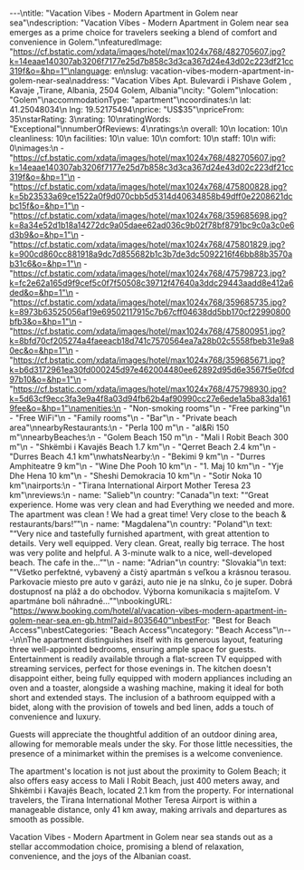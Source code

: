 ---\ntitle: "Vacation Vibes - Modern Apartment in Golem near sea"\ndescription: "Vacation Vibes - Modern Apartment in Golem near sea emerges as a prime choice for travelers seeking a blend of comfort and convenience in Golem."\nfeaturedImage: "https://cf.bstatic.com/xdata/images/hotel/max1024x768/482705607.jpg?k=14eaae140307ab3206f7177e25d7b858c3d3ca367d24e43d02c223df21cc319f&o=&hp=1"\nlanguage: en\nslug: vacation-vibes-modern-apartment-in-golem-near-sea\naddress: "Vacation Vibes Apt. Bulevardi i Pishave Golem , Kavaje ,Tirane, Albania, 2504 Golem, Albania"\ncity: "Golem"\nlocation: "Golem"\naccommodationType: "apartment"\ncoordinates:\n  lat: 41.25048034\n  lng: 19.52175494\nprice: "US$35"\npriceFrom: 35\nstarRating: 3\nrating: 10\nratingWords: "Exceptional"\nnumberOfReviews: 4\nratings:\n  overall: 10\n  location: 10\n  cleanliness: 10\n  facilities: 10\n  value: 10\n  comfort: 10\n  staff: 10\n  wifi: 0\nimages:\n  - "https://cf.bstatic.com/xdata/images/hotel/max1024x768/482705607.jpg?k=14eaae140307ab3206f7177e25d7b858c3d3ca367d24e43d02c223df21cc319f&o=&hp=1"\n  - "https://cf.bstatic.com/xdata/images/hotel/max1024x768/475800828.jpg?k=5b23533a69ce1522a0f9d070cbb5d5314d40634858b49dff0e2208621dcbc15f&o=&hp=1"\n  - "https://cf.bstatic.com/xdata/images/hotel/max1024x768/359685698.jpg?k=8a34e52d1b18a14272dc9a05daee62ad036c9b02f78bf8791bc9c0a3c0e6d3b9&o=&hp=1"\n  - "https://cf.bstatic.com/xdata/images/hotel/max1024x768/475801829.jpg?k=900cd860cc881918a9dc7d855682b1c3b7de3dc5092216f46bb88b3570ab31c6&o=&hp=1"\n  - "https://cf.bstatic.com/xdata/images/hotel/max1024x768/475798723.jpg?k=fc2e62a165d9f9cef5c0f7f50508c39712f47640a3ddc29443aadd8e412a6ded&o=&hp=1"\n  - "https://cf.bstatic.com/xdata/images/hotel/max1024x768/359685735.jpg?k=8973b63525056af19e69502117915c7b67cff04638dd5bb170cf22990800bfb3&o=&hp=1"\n  - "https://cf.bstatic.com/xdata/images/hotel/max1024x768/475800951.jpg?k=8bfd70cf205274a4faeeacb18d741c7570564ea7a28b02c5558fbeb31e9a80ec&o=&hp=1"\n  - "https://cf.bstatic.com/xdata/images/hotel/max1024x768/359685671.jpg?k=b6d3172961ea30fd000245d97e462004480ee62892d95d6e3567f5e0fcd97b10&o=&hp=1"\n  - "https://cf.bstatic.com/xdata/images/hotel/max1024x768/475798930.jpg?k=5d63cf9ecc3fa3e9a4f8a03d94fb62b4af90990cc27e6ede1a5ba83da1619fee&o=&hp=1"\namenities:\n  - "Non-smoking rooms"\n  - "Free parking"\n  - "Free WiFi"\n  - "Family rooms"\n  - "Bar"\n  - "Private beach area"\nnearbyRestaurants:\n  - "Perla 100 m"\n  - "al&Ri 150 m"\nnearbyBeaches:\n  - "Golem Beach 150 m"\n  - "Mali I Robit Beach 300 m"\n  - "Shkëmbi i Kavajës Beach 1.7 km"\n  - "Qerret Beach 2.4 km"\n  - "Durres Beach 4.1 km"\nwhatsNearby:\n  - "Bekimi 9 km"\n  - "Durres Amphiteatre 9 km"\n  - "Wine Dhe Pooh 10 km"\n  - "1. Maj 10 km"\n  - "Yje Dhe Hena 10 km"\n  - "Sheshi Demokracia 10 km"\n  - "Sotir Noka 10 km"\nairports:\n  - "Tirana International Airport Mother Teresa 23 km"\nreviews:\n  - name: "Salieb"\n    country: "Canada"\n    text: "“Great experience. Home was very clean and had Everything we needed and more. The apartment was clean ! We had a great time! Very close to the beach & restaurants/bars!”"\n  - name: "Magdalena"\n    country: "Poland"\n    text: "“Very nice and tastefully furnished apartment, with great attention to details. Very well equipped. Very clean. Great, really big terrace. The host was very polite and helpful. A 3-minute walk to a nice, well-developed beach. The cafe in the...”"\n  - name: "Adrian"\n    country: "Slovakia"\n    text: "“Všetko perfektné, vybavený a čistý apartmán s veľkou a krásnou terasou. Parkovacie miesto pre auto v garázi, auto nie je na slnku, čo je super.
Dobrá dostupnosť na pláž a do obchodov.
Výborna komunikacia s majiteľom. V apartmáne boli náhradné...”"\nbookingURL: "https://www.booking.com/hotel/al/vacation-vibes-modern-apartment-in-golem-near-sea.en-gb.html?aid=8035640"\nbestFor: "Best for Beach Access"\nbestCategories: "Beach Access"\ncategory: "Beach Access"\n---\n\nThe apartment distinguishes itself with its generous layout, featuring three well-appointed bedrooms, ensuring ample space for guests. Entertainment is readily available through a flat-screen TV equipped with streaming services, perfect for those evenings in. The kitchen doesn't disappoint either, being fully equipped with modern appliances including an oven and a toaster, alongside a washing machine, making it ideal for both short and extended stays. The inclusion of a bathroom equipped with a bidet, along with the provision of towels and bed linen, adds a touch of convenience and luxury.

Guests will appreciate the thoughtful addition of an outdoor dining area, allowing for memorable meals under the sky. For those little necessities, the presence of a minimarket within the premises is a welcome convenience.

The apartment's location is not just about the proximity to Golem Beach; it also offers easy access to Mali I Robit Beach, just 400 meters away, and Shkëmbi i Kavajës Beach, located 2.1 km from the property. For international travelers, the Tirana International Mother Teresa Airport is within a manageable distance, only 41 km away, making arrivals and departures as smooth as possible.

Vacation Vibes - Modern Apartment in Golem near sea stands out as a stellar accommodation choice, promising a blend of relaxation, convenience, and the joys of the Albanian coast.